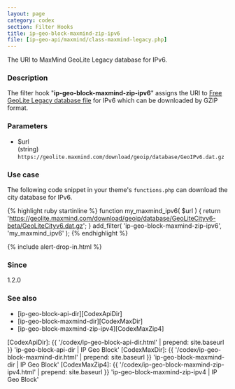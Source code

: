 ```yaml
---
layout: page
category: codex
section: Filter Hooks
title: ip-geo-block-maxmind-zip-ipv6
file: [ip-geo-api/maxmind/class-maxmind-legacy.php]
---
```


The URI to MaxMind GeoLite Legacy database for IPv6.

<!--more-->

### Description ###

The filter hook "**ip-geo-block-maxmind-zip-ipv6**" assigns the URI to 
[Free GeoLite Legacy database file][MaxMindGeoDB] for IPv6 which can be 
downloaded by GZIP format.

### Parameters ###

- $url  
  (string) `https://geolite.maxmind.com/download/geoip/database/GeoIPv6.dat.gz`

### Use case ###

The following code snippet in your theme's `functions.php` can download the 
city database for IPv6.

{% highlight ruby startinline %}
function my_maxmind_ipv6( $url ) {
    return 'https://geolite.maxmind.com/download/geoip/database/GeoLiteCityv6-beta/GeoLiteCityv6.dat.gz';
}
add_filter( 'ip-geo-block-maxmind-zip-ipv6', 'my_maxmind_ipv6' );
{% endhighlight %}

{% include alert-drop-in.html %}

### Since ###

1.2.0

### See also ###

- [ip-geo-block-api-dir][CodexApiDir]
- [ip-geo-block-maxmind-dir][CodexMaxDir]
- [ip-geo-block-maxmind-zip-ipv4][CodexMaxZip4]

[IP-Geo-Block]: https://wordpress.org/plugins/ip-geo-block/ "WordPress › IP Geo Block « WordPress Plugins"
[MaxMindGeoDB]: https://dev.maxmind.com/geoip/legacy/geolite/ "GeoLite Legacy Downloadable Databases « Maxmind Developer Site"
[CodexApiDir]:  {{ '/codex/ip-geo-block-api-dir.html'          | prepend: site.baseurl }} 'ip-geo-block-api-dir | IP Geo Block'
[CodexMaxDir]:  {{ '/codex/ip-geo-block-maxmind-dir.html'      | prepend: site.baseurl }} 'ip-geo-block-maxmind-dir | IP Geo Block'
[CodexMaxZip4]: {{ '/codex/ip-geo-block-maxmind-zip-ipv4.html' | prepend: site.baseurl }} 'ip-geo-block-maxmind-zip-ipv4 | IP Geo Block'
